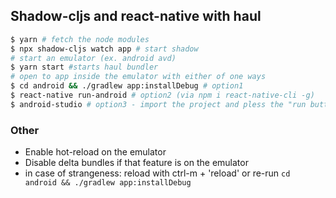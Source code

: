 ## Shadow-cljs and react-native with haul

```sh
$ yarn # fetch the node modules
$ npx shadow-cljs watch app # start shadow
# start an emulator (ex. android avd)
$ yarn start #starts haul bundler
# open to app inside the emulator with either of one ways
$ cd android && ./gradlew app:installDebug # option1
$ react-native run-android # option2 (via npm i react-native-cli -g)
$ android-studio # option3 - import the project and pless the "run button"
```

### Other

- Enable hot-reload on the emulator
- Disable delta bundles if that feature is on the emulator
- in case of strangeness: reload with ctrl-m + 'reload' or re-run `cd android && ./gradlew app:installDebug`
